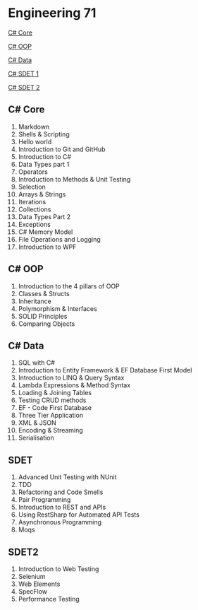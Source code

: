 # Engineering 71

[C# Core](#c#-core)

[C# OOP](#c#-oop)

[C# Data](#c#-data)

[C# SDET 1](#sdet)

[C# SDET 2](#sdet2)



## C# Core 

1. Markdown
2. Shells & Scripting
3. Hello world
4. Introduction to Git and GitHub
5. Introduction to C#
6. Data Types part 1
7. Operators
8. Introduction to Methods & Unit Testing
9. Selection
10. Arrays & Strings
11. Iterations
12. Collections
13. Data Types Part 2
14. Exceptions
15. C# Memory Model
16. File Operations and Logging
17. Introduction to WPF



##  C# OOP

1. Introduction to the 4 pillars of OOP
2. Classes & Structs
3. Inheritance
4. Polymorphism & Interfaces
5. SOLID Principles
6. Comparing Objects



## C# Data

1. SQL with C#
2. Introduction to Entity Framework & EF Database First Model
3. Introduction to LINQ & Query Syntax
4. Lambda Expressions & Method Syntax
5. Loading & Joining Tables
6. Testing CRUD methods
7. EF - Code First Database
8. Three Tier Application
9. XML & JSON
10. Encoding & Streaming
11. Serialisation



## SDET

1. Advanced Unit Testing with NUnit
2. TDD
3. Refactoring and Code Smells
4. Pair Programming
5. Introduction to REST and APIs
6. Using RestSharp for Automated API Tests
7. Asynchronous Programming
8. Moqs



## SDET2

1. Introduction to Web Testing
2. Selenium
3. Web  Elements
4. SpecFlow
5. Performance Testing